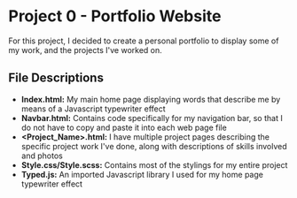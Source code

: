 # Project 0 - Portfolio Website

For this project, I decided to create a personal portfolio to display some of my work, and the projects I've worked on.

## File Descriptions
- **Index.html:** My main home page displaying words that describe me by means of a Javascript typewriter effect
- **Navbar.html:** Contains code specifically for my navigation bar, so that I do not have to copy and paste it into each web page file
- **<Project_Name>.html:** I have multiple project pages describing the specific project work I've done, along with descriptions of skills involved and photos
- **Style.css/Style.scss:** Contains most of the stylings for my entire project
- **Typed.js:** An imported Javascript library I used for my home page typewriter effect

